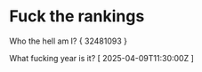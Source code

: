 # Fuck the rankings

Who the hell am I?
{ 32481093 }

What fucking year is it?
[ 2025-04-09T11:30:00Z ]
